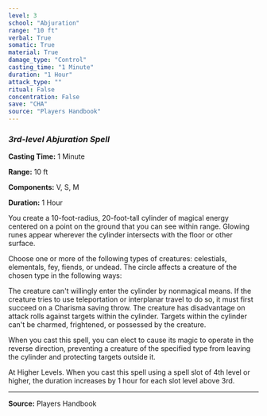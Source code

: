 ```yaml
---
level: 3
school: "Abjuration"
range: "10 ft"
verbal: True
somatic: True
material: True
damage_type: "Control"
casting_time: "1 Minute"
duration: "1 Hour"
attack_type: ""
ritual: False
concentration: False
save: "CHA"
source: "Players Handbook"
---
```


### *3rd-level Abjuration Spell*

**Casting Time:** 1 Minute

**Range:** 10 ft

**Components:** V, S, M

**Duration:** 1 Hour

You create a 10-foot-radius, 20-foot-tall cylinder of magical energy centered on a point on the ground that you can see within range. Glowing runes appear wherever the cylinder intersects with the floor or other surface.
 
 Choose one or more of the following types of creatures: celestials, elementals, fey, fiends, or undead. The circle affects a creature of the chosen type in the following ways:
 
  The creature can't willingly enter the cylinder by nonmagical means. If the creature tries to use teleportation or interplanar travel to do so, it must first succeed on a Charisma saving throw.
  The creature has disadvantage on attack rolls against targets within the cylinder.
  Targets within the cylinder can't be charmed, frightened, or possessed by the creature.
 
 
 When you cast this spell, you can elect to cause its magic to operate in the reverse direction, preventing a creature of the specified type from leaving the cylinder and protecting targets outside it.
 
 At Higher Levels. When you cast this spell using a spell slot of 4th level or higher, the duration increases by 1 hour for each slot level above 3rd.

---
**Source:** Players Handbook

